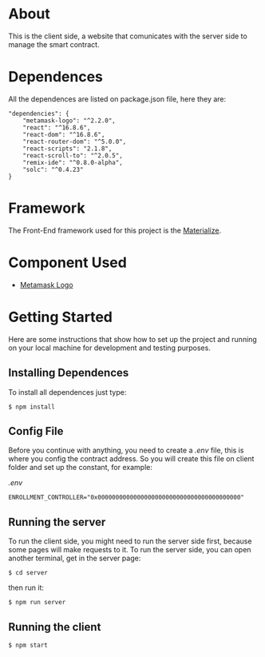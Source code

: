 # About

This is the client side, a website that comunicates with the server side to manage the smart contract.

# Dependences

All the dependences are listed on package.json file, here they are:

```
"dependencies": {
    "metamask-logo": "^2.2.0",
    "react": "^16.8.6",
    "react-dom": "^16.8.6",
    "react-router-dom": "^5.0.0",
    "react-scripts": "2.1.8",
    "react-scroll-to": "^2.0.5",
    "remix-ide": "^0.8.0-alpha",
    "solc": "^0.4.23"
}
```

# Framework

The Front-End framework used for this project is the [Materialize](https://materializecss.com/).

# Component Used

- [Metamask Logo](https://www.npmjs.com/package/metamask-logo)

# Getting Started

Here are some instructions that show how to set up the project and running on your local machine for development and testing purposes.

## Installing Dependences

To install all dependences just type:

```
$ npm install
```

## Config File

Before you continue with anything, you need to create a _.env_ file, this is where you config the contract address. So you will create this file on client folder and set up the constant, for example:

_.env_

```
ENROLLMENT_CONTROLLER="0x0000000000000000000000000000000000000000"
```

## Running the server

To run the client side, you might need to run the server side first, because some pages will make requests to it. To run the server side, you can open another terminal, get in the server page:

```
$ cd server
```

then run it:

```
$ npm run server
```

## Running the client

```
$ npm start
```
